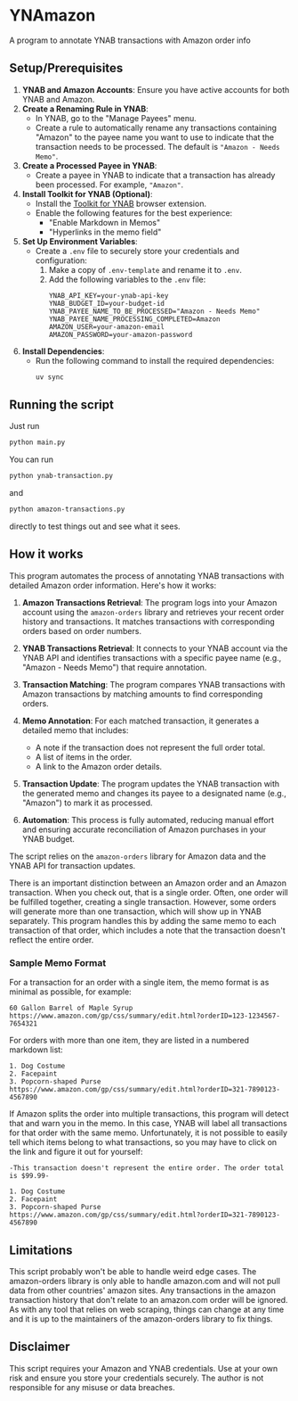 # YNAmazon
A program to annotate YNAB transactions with Amazon order info

## Setup/Prerequisites
1. **YNAB and Amazon Accounts**: Ensure you have active accounts for both YNAB and Amazon.
2. **Create a Renaming Rule in YNAB**: 
   - In YNAB, go to the "Manage Payees" menu.
   - Create a rule to automatically rename any transactions containing "Amazon" to the payee name you want to use to indicate that the transaction needs to be processed. The default is `"Amazon - Needs Memo"`.
3. **Create a Processed Payee in YNAB**:
   - Create a payee in YNAB to indicate that a transaction has already been processed. For example, `"Amazon"`.
4. **Install Toolkit for YNAB (Optional)**:
   - Install the [Toolkit for YNAB](https://toolkitforynab.com/) browser extension.
   - Enable the following features for the best experience:
     - "Enable Markdown in Memos"
     - "Hyperlinks in the memo field"
5. **Set Up Environment Variables**:
   - Create a `.env` file to securely store your credentials and configuration:
     1. Make a copy of `.env-template` and rename it to `.env`.
     2. Add the following variables to the `.env` file:
        ```plaintext
        YNAB_API_KEY=your-ynab-api-key
        YNAB_BUDGET_ID=your-budget-id
        YNAB_PAYEE_NAME_TO_BE_PROCESSED="Amazon - Needs Memo"
        YNAB_PAYEE_NAME_PROCESSING_COMPLETED=Amazon
        AMAZON_USER=your-amazon-email
        AMAZON_PASSWORD=your-amazon-password
        ```
6. **Install Dependencies**:
   - Run the following command to install the required dependencies:
     ```bash
     uv sync
     ```

## Running the script
Just run 
```bash
python main.py
```

You can run 
```bash 
python ynab-transaction.py
``` 
and
``` bash
python amazon-transactions.py
```
directly to test things out and see what it sees.

## How it works
This program automates the process of annotating YNAB transactions with detailed Amazon order information. Here's how it works:

1. **Amazon Transactions Retrieval**: The program logs into your Amazon account using the `amazon-orders` library and retrieves your recent order history and transactions. It matches transactions with corresponding orders based on order numbers.

2. **YNAB Transactions Retrieval**: It connects to your YNAB account via the YNAB API and identifies transactions with a specific payee name (e.g., "Amazon - Needs Memo") that require annotation.

3. **Transaction Matching**: The program compares YNAB transactions with Amazon transactions by matching amounts to find corresponding orders.

4. **Memo Annotation**: For each matched transaction, it generates a detailed memo that includes:
   - A note if the transaction does not represent the full order total.
   - A list of items in the order.
   - A link to the Amazon order details.

5. **Transaction Update**: The program updates the YNAB transaction with the generated memo and changes its payee to a designated name (e.g., "Amazon") to mark it as processed.

6. **Automation**: This process is fully automated, reducing manual effort and ensuring accurate reconciliation of Amazon purchases in your YNAB budget.

The script relies on the `amazon-orders` library for Amazon data and the YNAB API for transaction updates.

There is an important distinction between an Amazon order and an Amazon transaction. When you check out, that is a single order. Often, one order will be fulfilled together, creating a single transaction. However, some orders will generate more than one transaction, which will show up in YNAB separately. This program handles this by adding the same memo to each transaction of that order, which includes a note that the transaction doesn't reflect the entire order.

### Sample Memo Format

For a transaction for an order with a single item, the memo format is as minimal as possible, for example:
``` plaintext
60 Gallon Barrel of Maple Syrup
https://www.amazon.com/gp/css/summary/edit.html?orderID=123-1234567-7654321
```
For orders with more than one item, they are listed in a numbered markdown list:
``` plaintext
1. Dog Costume
2. Facepaint
3. Popcorn-shaped Purse
https://www.amazon.com/gp/css/summary/edit.html?orderID=321-7890123-4567890
```
If Amazon splits the order into multiple transactions, this program will detect that and warn you in the memo. In this case, YNAB will label all transactions for that order with the same memo. Unfortunately, it is not possible to easily tell which items belong to what transactions, so you may have to click on the link and figure it out for yourself:
``` plaintext
-This transaction doesn't represent the entire order. The order total is $99.99-

1. Dog Costume
2. Facepaint
3. Popcorn-shaped Purse
https://www.amazon.com/gp/css/summary/edit.html?orderID=321-7890123-4567890
```

## Limitations
This script probably won't be able to handle weird edge cases. The amazon-orders library is only able to handle amazon.com and will not pull data from other countries' amazon sites. Any transactions in the amazon transaction history that don't relate to an amazon.com order will be ignored. As with any tool that relies on web scraping, things can change at any time and it is up to the maintainers of the amazon-orders library to fix things.

## Disclaimer
This script requires your Amazon and YNAB credentials. Use at your own risk and ensure you store your credentials securely. The author is not responsible for any misuse or data breaches.